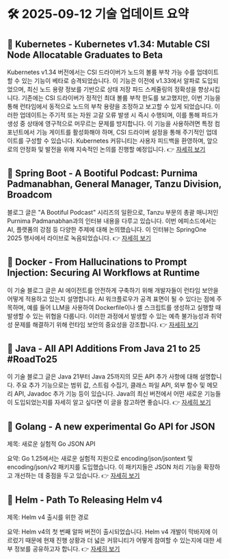 # 🛠️ 2025-09-12 기술 업데이트 요약

## 🔹 Kubernetes - Kubernetes v1.34: Mutable CSI Node Allocatable Graduates to Beta
Kubernetes v1.34 버전에서는 CSI 드라이버가 노드의 볼륨 부착 가능 수를 업데이트할 수 있는 기능이 베타로 승격되었습니다. 이 기능은 이전에 v1.33에서 알파로 도입되었으며, 최신 노드 용량 정보를 기반으로 상태 저장 파드 스케줄링의 정확성을 향상시킵니다. 기존에는 CSI 드라이버가 정적인 최대 볼륨 부착 한도를 보고했지만, 이번 기능을 통해 런타임에서 동적으로 노드의 부착 용량을 조정하고 보고할 수 있게 되었습니다. 이러한 업데이트는 주기적 또는 자원 고갈 오류 발생 시 즉시 수행되며, 이를 통해 파드가 생성 중 상태에 영구적으로 머무르는 문제를 방지합니다. 이 기능을 사용하려면 특정 컴포넌트에서 기능 게이트를 활성화해야 하며, CSI 드라이버 설정을 통해 주기적인 업데이트를 구성할 수 있습니다. Kubernetes 커뮤니티는 사용자 피드백을 환영하며, 앞으로의 안정화 및 발전을 위해 지속적인 논의를 진행할 예정입니다.
👉 [자세히 보기](https://kubernetes.io/blog/2025/09/11/kubernetes-v1-34-mutable-csi-node-allocatable-count/)

## 🔹 Spring Boot - A Bootiful Podcast: Purnima Padmanabhan, General Manager, Tanzu Division, Broadcom
블로그 글은 "A Bootiful Podcast" 시리즈의 일환으로, Tanzu 부문의 총괄 매니저인 Purnima Padmanabhan과의 인터뷰 내용을 다루고 있습니다. 이번 에피소드에서는 AI, 플랫폼의 강점 등 다양한 주제에 대해 논의했습니다. 이 인터뷰는 SpringOne 2025 행사에서 라이브로 녹음되었습니다.
👉 [자세히 보기](https://spring.io/blog/2025/09/11/a-bootiful-podcast-purnima-padmanabhan)

## 🔹 Docker - From Hallucinations to Prompt Injection: Securing AI Workflows at Runtime
이 기술 블로그 글은 AI 에이전트를 안전하게 구축하기 위해 개발자들이 런타임 보안을 어떻게 적용하고 있는지 설명합니다. AI 워크플로우가 공격 표면이 될 수 있다는 점에 주목하며, 예를 들어 LLM을 사용하여 Dockerfile이나 셸 스크립트를 생성하고 실행할 때 발생할 수 있는 위협을 다룹니다. 이러한 과정에서 발생할 수 있는 예측 불가능성과 취약성 문제를 해결하기 위해 런타임 보안의 중요성을 강조합니다.
👉 [자세히 보기](https://www.docker.com/blog/secure-ai-agents-runtime-security/)

## 🔹 Java - All API Additions From Java 21 to 25 #RoadTo25
이 기술 블로그 글은 Java 21부터 Java 25까지의 모든 API 추가 사항에 대해 설명합니다. 주요 추가 기능으로는 범위 값, 스트림 수집기, 클래스 파일 API, 외부 함수 및 메모리 API, Javadoc 추가 기능 등이 있습니다. Java의 최신 버전에서 어떤 새로운 기능들이 도입되었는지를 자세히 알고 싶다면 이 글을 참고하면 좋습니다.
👉 [자세히 보기](https://inside.java/2025/09/09/roadto25-api/)

## 🔹 Golang - A new experimental Go API for JSON
제목: 새로운 실험적 Go JSON API

요약: Go 1.25에서는 새로운 실험적 지원으로 encoding/json/jsontext 및 encoding/json/v2 패키지를 도입했습니다. 이 패키지들은 JSON 처리 기능을 확장하고 개선하는 데 중점을 두고 있습니다.
👉 [자세히 보기](https://go.dev/blog/jsonv2-exp)

## 🔹 Helm - Path To Releasing Helm v4
제목: Helm v4 출시를 위한 경로

요약: Helm v4의 첫 번째 알파 버전이 출시되었습니다. Helm v4 개발이 막바지에 이르렀기 때문에 현재 진행 상황과 더 넓은 커뮤니티가 어떻게 참여할 수 있는지에 대한 세부 정보를 공유하고자 합니다.
👉 [자세히 보기](https://helm.sh/blog/path-to-helm-v4/)

